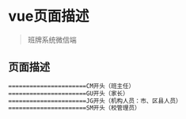 # vue页面描述

> 班牌系统微信端

## 页面描述

``` bash
======================CM开头（班主任）
======================GU开头（家长）
======================JG开头（机构人员：市、区县人员）
======================SM开头（校管理员）
```

